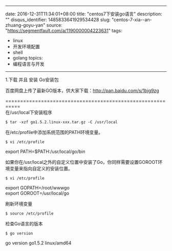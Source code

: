 
---
date: 2016-12-31T11:34:01+08:00
title: "centos7下安装go语言"
description: ""
disqus_identifier: 1485833641929534428
slug: "centos-7-xia--an-zhuang-goyu-yan"
source: "https://segmentfault.com/a/1190000004223631"
tags: 
- linux 
- 开发环境配置 
- shell 
- golang 
topics:
- 编程语言与开发
---

1.下载 并且 安装 Go安装包

百度网盘上传了最新GO版本，供大家下载：<http://pan.baidu.com/s/1bjg9zg>

===========================================================\
在/usr/local下安装程序

    $ tar -xzf go1.5.2.linux-xxx.tar.gz -C /usr/local

在/etc/profile中添加系统范围的PATH环境变量。

    $ vi /etc/profile

export PATH=\$PATH:/usr/local/go/bin

如果你在/usr/local之外的自定义位置中安装了Go，你同样需要设置GOROOT环境变量来指向自定义的安装位置。

    $ vi /etc/profile

export GOPATH=/root/wwwgo\
export GOROOT=/usr/local/go

刷新环境变量

    $ source /etc/profile

检查Go语言的版本

    $ go version

go version go1.5.2 linux/amd64

